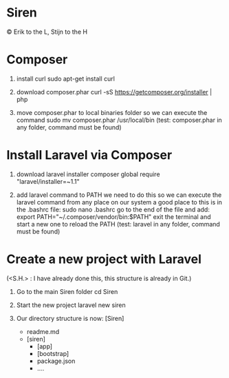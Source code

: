 # Siren
© Erik to the L, Stijn to the H

# Composer
1. install curl
sudo apt-get install curl

2. download composer.phar
curl -sS https://getcomposer.org/installer | php

3. move composer.phar to local binaries folder so we can execute the command
sudo mv composer.phar /usr/local/bin
(test: composer.phar in any folder, command must be found)


# Install Laravel via Composer
1. download laravel installer
composer global require "laravel/installer=~1.1"

2. add laravel command to PATH
we need to do this so we can execute the laravel command from any place on our system
a good place to this is in the .bashrc file:
sudo nano .bashrc
go to the end of the file and add:
export PATH="~/.composer/vendor/bin:$PATH"
exit the terminal and start a new one to reload the PATH
(test: laravel in any folder, command must be found)

# Create a new project with Laravel
(<S.H.> : I have already done this, this structure is already in Git.)

1. Go to the main Siren folder
cd Siren

2. Start the new project
laravel new siren

3. Our directory structure is now:
[Siren]
   - readme.md
   - [siren]
       - [app]
       - [bootstrap]
       - package.json
       - ....

